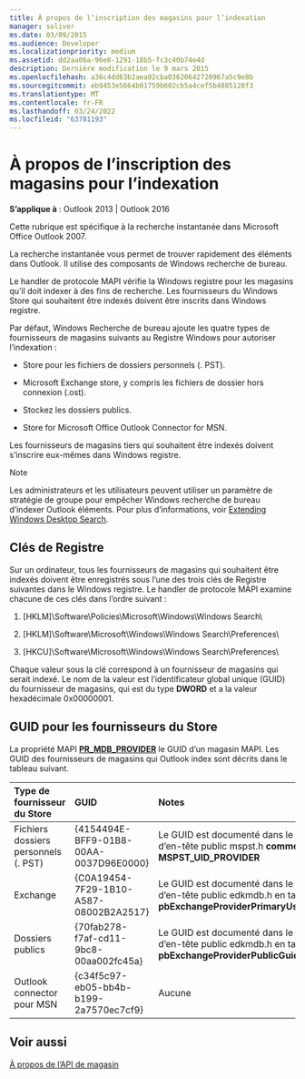 ```yaml
---
title: À propos de l’inscription des magasins pour l’indexation
manager: soliver
ms.date: 03/09/2015
ms.audience: Developer
ms.localizationpriority: medium
ms.assetid: dd2aa06a-96e8-1291-18b5-fc3c40b74e4d
description: Dernière modification le 9 mars 2015
ms.openlocfilehash: a36c4dd63b2aea02cba03620642720967a5c9e8b
ms.sourcegitcommit: eb9453e5664b01759b602cb5a4cef5b4885128f3
ms.translationtype: MT
ms.contentlocale: fr-FR
ms.lasthandoff: 03/24/2022
ms.locfileid: "63781193"
---
```

# <a name="about-registering-stores-for-indexing"></a>À propos de l’inscription des magasins pour l’indexation

  
  
**S’applique à** : Outlook 2013 | Outlook 2016 
  
Cette rubrique est spécifique à la recherche instantanée dans Microsoft Office Outlook 2007.
  
La recherche instantanée vous permet de trouver rapidement des éléments dans Outlook. Il utilise des composants de Windows recherche de bureau.
  
Le handler de protocole MAPI vérifie la Windows registre pour les magasins qu’il doit indexer à des fins de recherche. Les fournisseurs du Windows Store qui souhaitent être indexés doivent être inscrits dans Windows registre.
  
Par défaut, Windows Recherche de bureau ajoute les quatre types de fournisseurs de magasins suivants au Registre Windows pour autoriser l’indexation :
  
- Store pour les fichiers de dossiers personnels (. PST).
    
-  Microsoft Exchange store, y compris les fichiers de dossier hors connexion (.ost). 
    
-  Stockez les dossiers publics. 
    
-  Store for Microsoft Office Outlook Connector for MSN. 
    
 Les fournisseurs de magasins tiers qui souhaitent être indexés doivent s’inscrire eux-mêmes dans Windows registre. 
  
> [!NOTE]
> Les administrateurs et les utilisateurs peuvent utiliser un paramètre de stratégie de groupe pour empêcher Windows recherche de bureau d’indexer Outlook éléments. Pour plus d’informations, voir [Extending Windows Desktop Search](https://msdn.microsoft.com/library/2eab146a-8516-4b95-b73c-ca7f980ba233%28Office.15%29.aspx). 
  
## <a name="registry-keys"></a>Clés de Registre

Sur un ordinateur, tous les fournisseurs de magasins qui souhaitent être indexés doivent être enregistrés sous l’une des trois clés de Registre suivantes dans le Windows registre. Le handler de protocole MAPI examine chacune de ces clés dans l’ordre suivant :
  
1. [HKLM]\Software\Policies\Microsoft\Windows\Windows Search\
    
2. [HKLM]\Software\Microsoft\Windows\Windows Search\Preferences\
    
3. [HKCU]\Software\Microsoft\Windows\Windows Search\Preferences\
    
 Chaque valeur sous la clé correspond à un fournisseur de magasins qui serait indexé. Le nom de la valeur est l’identificateur global unique (GUID) du fournisseur de magasins, qui est du type **DWORD** et a la valeur hexadécimale 0x00000001. 
  
## <a name="guids-for-store-providers"></a>GUID pour les fournisseurs du Store

La propriété MAPI **[PR_MDB_PROVIDER](pidtagstoreprovider-canonical-property.md)** le GUID d’un magasin MAPI. Les GUID des fournisseurs de magasins qui Outlook index sont décrits dans le tableau suivant. 
  
|Type de fournisseur du Store |GUID |Notes |
|:-----|:-----|:-----|
|Fichiers dossiers personnels (. PST)  <br/> |{4154494E-BFF9-01B8-00AA-0037D96E0000}  <br/> |Le GUID est documenté dans le fichier d’en-tête public mspst.h **comme MSPST_UID_PROVIDER** <br/> |
|Exchange  <br/> |{C0A19454-7F29-1B10-A587-08002B2A2517}  <br/> |Le GUID est documenté dans le fichier d’en-tête public edkmdb.h en tant que **pbExchangeProviderPrimaryUserGuid** <br/> |
|Dossiers publics  <br/> |{70fab278-f7af-cd11-9bc8-00aa002fc45a}  <br/> |Le GUID est documenté dans le fichier d’en-tête public edkmdb.h en tant que **pbExchangeProviderPublicGuid** <br/> |
|Outlook connector pour MSN  <br/> |{c34f5c97-eb05-bb4b-b199-2a7570ec7cf9}  <br/> |Aucune  <br/> |
   
## <a name="see-also"></a>Voir aussi



[À propos de l’API de magasin](about-the-store-api.md)


